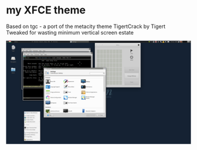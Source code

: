 # my XFCE theme

Based on tgc - a port of the metacity theme TigertCrack by Tigert  
Tweaked for wasting minimum vertical screen estate  

![screenshot](screenshot.png)
 

